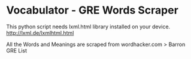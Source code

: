 Vocabulator - GRE Words Scraper
===============================

This python script needs lxml.html library installed on your device.
http://lxml.de/lxmlhtml.html

All the Words and Meanings are scraped from wordhacker.com > Barron GRE List
